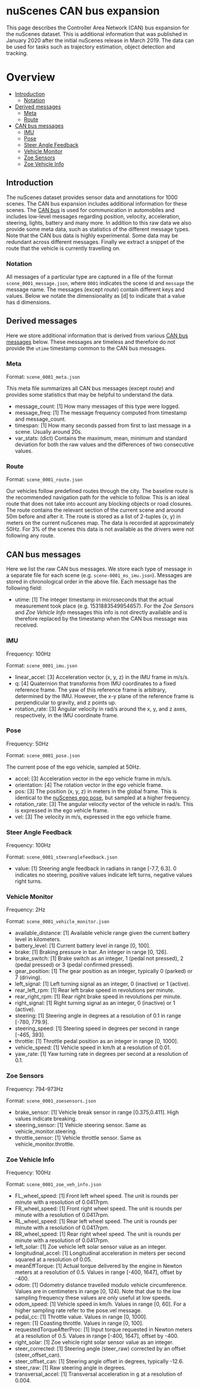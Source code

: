 # nuScenes CAN bus expansion
This page describes the Controller Area Network (CAN) bus expansion for the nuScenes dataset.
This is additional information that was published in January 2020 after the initial nuScenes release in March 2019.
The data can be used for tasks such as trajectory estimation, object detection and tracking.

# Overview
- [Introduction](#introduction)
  - [Notation](#notation)
- [Derived messages](#derived-messages)
  - [Meta](#meta)
  - [Route](#route)
- [CAN bus messages](#can-bus-messages)
  - [IMU](#imu)
  - [Pose](#pose)
  - [Steer Angle Feedback](#steer-angle-feedback)
  - [Vehicle Monitor](#vehicle-monitor)
  - [Zoe Sensors](#zoe-sensors)
  - [Zoe Vehicle Info](#zoe-vehicle-info)

## Introduction
The nuScenes dataset provides sensor data and annotations for 1000 scenes.
The CAN bus expansion includes additional information for these scenes.
The [CAN bus](https://copperhilltech.com/a-brief-introduction-to-controller-area-network/) is used for communication in automobiles and includes low-level messages regarding position, velocity, acceleration, steering, lights, battery and many more.
In addition to this raw data we also provide some meta data, such as statistics of the different message types.
Note that the CAN bus data is highly experimental.
Some data may be redundant across different messages.
Finally we extract a snippet of the route that the vehicle is currently travelling on.

### Notation
All messages of a particular type are captured in a file of the format `scene_0001_message.json`, where `0001` indicates the scene id and `message` the message name.
The messages (except *route*) contain different keys and values.
Below we notate the dimensionality as \[d\] to indicate that a value has d dimensions.
  
## Derived messages
Here we store additional information that is derived from various [CAN bus messages](#can-bus-messages) below.
These messages are timeless and therefore do not provide the `utime` timestamp common to the CAN bus messages.

### Meta
Format: `scene_0001_meta.json`

This meta file summarizes all CAN bus messages (except *route*) and provides some statistics that may be helpful to understand the data.
- message_count: \[1\] How many messages of this type were logged.
- message_freq: \[1\] The message frequency computed from timestamp and message_count.
- timespan: \[1\] How many seconds passed from first to last message in a scene. Usually around 20s.
- var_stats: (dict) Contains the maximum, mean, minimum and standard deviation for both the raw values and the differences of two consecutive values.

### Route
Format: `scene_0001_route.json`

Our vehicles follow predefined routes through the city.
The baseline route is the recommended navigation path for the vehicle to follow.
This is an ideal route that does not take into account any blocking objects or road closures.
The route contains the relevant section of the current scene and around 50m before and after it.
The route is stored as a list of 2-tuples (x, y) in meters on the current nuScenes map.
The data is recorded at approximately 50Hz.
For 3% of the scenes this data is not available as the drivers were not following any route.

## CAN bus messages
Here we list the raw CAN bus messages.
We store each type of message in a separate file for each scene (e.g. `scene-0001_ms_imu.json`).
Messages are stored in chronological order in the above file. 
Each message has the following field:
- utime: \[1\] The integer timestamp in microseconds that the actual measurement took place (e.g. 1531883549954657).
For the *Zoe Sensors* and *Zoe Vehicle Info* messages this info is not directly available and is therefore replaced by the timestamp when the CAN bus message was received.

### IMU 
Frequency: 100Hz

Format: `scene_0001_imu.json`

- linear_accel: \[3\] Acceleration vector (x, y, z) in the IMU frame in m/s/s.
- q: \[4\] Quaternion that transforms from IMU coordinates to a fixed reference frame. The yaw of this reference frame is arbitrary, determined by the IMU. However, the x-y plane of the reference frame is perpendicular to gravity, and z points up. 
- rotation_rate: \[3\] Angular velocity in rad/s around the x, y, and z axes, respectively, in the IMU coordinate frame.

### Pose
Frequency: 50Hz

Format: `scene_0001_pose.json`

The current pose of the ego vehicle, sampled at 50Hz.
- accel: \[3\] Acceleration vector in the ego vehicle frame in m/s/s.
- orientation: \[4\]  The rotation vector in the ego vehicle frame.
- pos: \[3\] The position (x, y, z) in meters in the global frame. This is identical to the [nuScenes ego pose](https://github.com/nutonomy/nuscenes-devkit/blob/master/docs/schema_nuscenes.md#ego_pose), but sampled at a higher frequency.
- rotation_rate: \[3\] The angular velocity vector of the vehicle in rad/s. This is expressed in the ego vehicle frame.
- vel: \[3\] The velocity in m/s, expressed in the ego vehicle frame.
 
### Steer Angle Feedback
Frequency: 100Hz

Format: `scene_0001_steeranglefeedback.json`

- value: \[1\] Steering angle feedback in radians in range \[-7.7, 6.3\]. 0 indicates no steering, positive values indicate left turns, negative values right turns.

### Vehicle Monitor
Frequency: 2Hz

Format: `scene_0001_vehicle_monitor.json`

- available_distance: \[1\] Available vehicle range given the current battery level in kilometers.
- battery_level: \[1\] Current battery level in range \[0, 100\].
- brake: \[1\] Braking pressure in bar. An integer in range \[0, 126\]. 
- brake_switch: \[1\] Brake switch as an integer, 1 (pedal not pressed), 2 (pedal pressed) or 3 (pedal confirmed pressed).
- gear_position: \[1\] The gear position as an integer, typically 0 (parked) or 7 (driving).
- left_signal: \[1\] Left turning signal as an integer, 0 (inactive) or 1 (active).
- rear_left_rpm: \[1\] Rear left brake speed in revolutions per minute.
- rear_right_rpm: \[1\] Rear right brake speed in revolutions per minute.
- right_signal: \[1\] Right turning signal as an integer, 0 (inactive) or 1 (active).
- steering: \[1\] Steering angle in degrees at a resolution of 0.1 in range \[-780, 779.9\].
- steering_speed: \[1\] Steering speed in degrees per second in range \[-465, 393\].
- throttle: \[1\] Throttle pedal position as an integer in range \[0, 1000\].
- vehicle_speed: \[1\] Vehicle speed in km/h at a resolution of 0.01. 
- yaw_rate: \[1\] Yaw turning rate in degrees per second at a resolution of 0.1.

### Zoe Sensors
Frequency: 794-973Hz

Format: `scene_0001_zoesensors.json`

- brake_sensor: \[1\] Vehicle break sensor in range \[0.375,0.411\]. High values indicate breaking.
- steering_sensor: \[1\] Vehicle steering sensor. Same as vehicle_monitor.steering.
- throttle_sensor: \[1\] Vehicle throttle sensor. Same as vehicle_monitor.throttle.

### Zoe Vehicle Info
Frequency: 100Hz

Format: `scene_0001_zoe_veh_info.json`

- FL_wheel_speed: \[1\] Front left wheel speed. The unit is rounds per minute with a resolution of 0.0417rpm.
- FR_wheel_speed: \[1\] Front right wheel speed. The unit is rounds per minute with a resolution of 0.0417rpm.
- RL_wheel_speed: \[1\] Rear left wheel speed. The unit is rounds per minute with a resolution of 0.0417rpm.
- RR_wheel_speed: \[1\] Rear right wheel speed. The unit is rounds per minute with a resolution of 0.0417rpm.
- left_solar: \[1\] Zoe vehicle left solar sensor value as an integer.
- longitudinal_accel: \[1\] Longitudinal acceleration in meters per second squared at a resolution of 0.05.
- meanEffTorque: \[1\] Actual torque delivered by the engine in Newton meters at a resolution of 0.5. Values in range \[-400, 1647\], offset by -400.
- odom: \[1\] Odometry distance travelled modulo vehicle circumference. Values are in centimeters in range \[0, 124\]. Note that due to the low sampling frequency these values are only useful at low speeds.
- odom_speed: \[1\] Vehicle speed in km/h. Values in range \[0, 60\]. For a higher sampling rate refer to the pose.vel message.
- pedal_cc: \[1\] Throttle value. Values in range \[0, 1000\].
- regen: \[1\] Coasting throttle. Values in range \[0, 100\].
- requestedTorqueAfterProc: \[1\] Input torque requested in Newton meters at a resolution of 0.5. Values in range \[-400, 1647\], offset by -400.
- right_solar: \[1\] Zoe vehicle right solar sensor value as an integer.
- steer_corrected: \[1\] Steering angle (steer_raw) corrected by an offset (steer_offset_can).
- steer_offset_can: \[1\] Steering angle offset in degrees, typically -12.6.
- steer_raw: \[1\] Raw steering angle in degrees.
- transversal_accel: \[1\] Transversal acceleration in g at a resolution of 0.004.